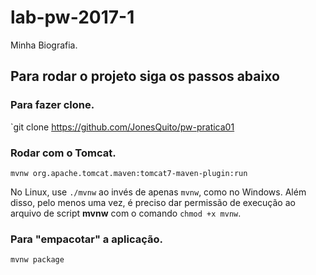 # lab-pw-2017-1

Minha Biografia.

## Para rodar o projeto siga os passos abaixo

### Para fazer clone.

`git clone https://github.com/JonesQuito/pw-pratica01

### Rodar com o Tomcat.

`mvnw org.apache.tomcat.maven:tomcat7-maven-plugin:run`

No Linux, use `./mvnw` ao invés de apenas `mvnw`, como no Windows. Além disso, pelo menos uma vez, é preciso dar permissão de execução ao arquivo de script **mvnw** com o comando `chmod +x mvnw`.

### Para "empacotar" a aplicação.

`mvnw package`

